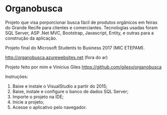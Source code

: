 # Organobusca
Projeto que visa porporcionar busca fácil de produtos orgânicos em feiras do Grande Recife para clientes e comerciantes.
Tecnologias usadas foram SQL Server, ASP .Net MVC, Bootstrap, Javascript, Entity, e outras para a construção da aplicação.

Projeto final do Microsoft Students to Business 2017 (MIC ETEPAM).

http://organobusca.azurewebsites.net (fora do ar)

Projeto feito por mim e Vinícius Giles https://github.com/gilesv/organobusca

Instruções:

1. Baixe e instale o VisualStudio a partir do 2015;
2. Baixe, instale e configure o banco de dados SQL Server;
3. Importe o projeto na IDE;
4. Inicie a projeto;
5. Acesse o aplicativo pelo navegador.
